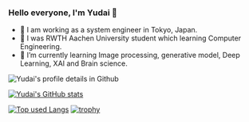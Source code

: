 ### Hello everyone, I'm Yudai 👋

- 🧳 I am working as a system engineer in Tokyo, Japan.
- 🏫 I was RWTH Aachen University student which learning Computer Engineering.
- 🌱 I’m currently learning Image processing, generative model, Deep Learning, XAI and Brain science.

![Yudai's profile details in Github](http://github-profile-summary-cards.vercel.app/api/cards/profile-details?username=YamauchiYudai&theme=dracula)

[![Yudai's GitHub stats](https://github-readme-stats.vercel.app/api?username=YamauchiYudai&show_icons=true&theme=dracula)](https://github.com/anuraghazra/github-readme-stats)

[![Top used Langs](https://github-readme-stats.vercel.app/api/top-langs/?username=YamauchiYudai&layout=compact&theme=tokyonight)](https://github.com/anuraghazra/github-readme-stats)
[![trophy](https://github-profile-trophy.vercel.app/?username=YamauchiYudai&theme=onedark&column=8)](https://github.com/ryo-ma/github-profile-trophy)
